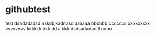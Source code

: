 # githubtest
test
dsadadadsd
askdbjkadnasd
aaaaaa
bbbbbb
ccccccc
xxxxxxxxx
vvvvvvvv
kkkkkk
kkk
dd
a
kkk
dsdsadadad
ll
oooo
